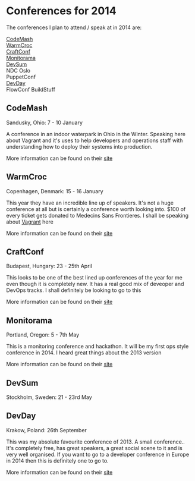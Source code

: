 Conferences for 2014
====
The conferences I plan to attend / speak at in 2014 are:

[CodeMash](#codemash)  
[WarmCroc](#warmcroc)   
[CraftConf](#craftconf)  
[Monitorama](#monitorama)    
[DevSum](#devsum)    
NDC Oslo  
PuppetConf  
[DevDay](#devday)  
FlowConf
BuildStuff

CodeMash
--
Sandusky, Ohio: 7 - 10 January

A conference in an indoor waterpark in Ohio in the Winter. Speaking here about Vagrant and it's uses to help developers and operations staff with understanding how to deploy their systems into production.

More information can be found on their [site](http://codemash.org/)

WarmCroc
--
Copenhagen, Denmark: 15 - 16 January

This year they have an incredible line up of speakers. It's not a huge conference at all but is certainly a conference worth looking into. $100 of every ticket gets donated to Medecins Sans Frontieres. I shall be speaking about [Vagrant](http://thewcdc.net/conf/session/27) here

More information can be found on their [site](http://thewcdc.net/)

CraftConf
--
Budapest, Hungary: 23 - 25th April

This looks to be one of the best lined up conferences of the year for me even though it is completely new. It has a real good mix of deveoper and DevOps tracks. I shall definitely be looking to go to this

More information can be found on their [site](http://craft-conf.com/2014/)

Monitorama
--
Portland, Oregon: 5 - 7th May

This is a monitoring conference and hackathon. It will be my first ops style conference in 2014. I heard great things about the 2013 version

More information can be found on their [site](http://monitorama.com/)

DevSum
--
Stockholm, Sweden: 21 - 23rd May

DevDay
--
Krakow, Poland: 26th September

This was my absolute favourite conference of 2013. A small conference.. It's completely free, has great speakers, a great social scene to it and is very well organised. If you want to go to a developer conference in Europe in 2014 then this is definitely one to go to.

More information can be found on their [site](http://devday.pl/)
